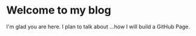 # Welcome to my blog

I'm glad you are here. I plan to talk about ...how I will build a GitHub Page.
